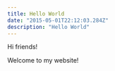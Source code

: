 ```yaml
---
title: Hello World
date: "2015-05-01T22:12:03.284Z"
description: "Hello World"
---
```


Hi friends!

Welcome to my website!
